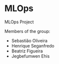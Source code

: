 # MLOps
MLOps Project

Members of the group:
- Sebastião Oliveira
- Henrique Seganfredo
- Beatriz Figueira
- Jegbefumwen Ehis
